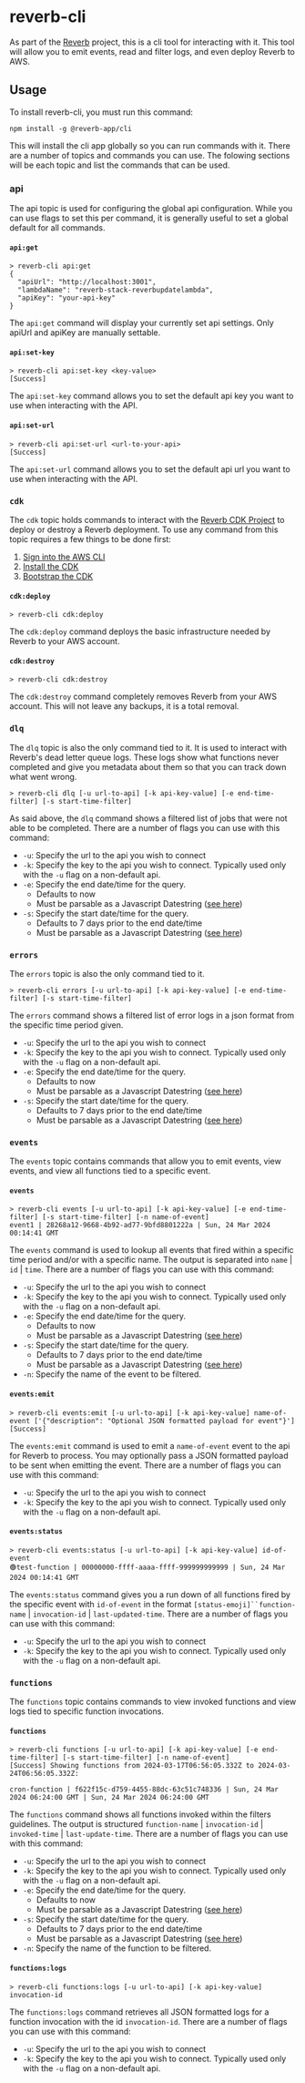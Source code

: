 # reverb-cli

As part of the [Reverb](https://github.com/reverb-app/reverb) project, this is a cli tool for interacting with it. This tool will allow you to emit events, read and filter logs, and even deploy Reverb to AWS.

## Usage

To install reverb-cli, you must run this command:

```
npm install -g @reverb-app/cli
```

This will install the cli app globally so you can run commands with it. There are a number of topics and commands you can use. The folowing sections will be each topic and list the commands that can be used.

### api

The api topic is used for configuring the global api configuration. While you can use flags to set this per command, it is generally useful to set a global default for all commands.

#### `api:get`

```
> reverb-cli api:get
{
  "apiUrl": "http://localhost:3001",
  "lambdaName": "reverb-stack-reverbupdatelambda",
  "apiKey": "your-api-key"
}

```

The `api:get` command will display your currently set api settings. Only apiUrl and apiKey are manually settable.

#### `api:set-key`

```
> reverb-cli api:set-key <key-value>
[Success]
```

The `api:set-key` command allows you to set the default api key you want to use when interacting with the API.

#### `api:set-url`

```
> reverb-cli api:set-url <url-to-your-api>
[Success]
```

The `api:set-url` command allows you to set the default api url you want to use when interacting with the API.

### `cdk`

The `cdk` topic holds commands to interact with the [Reverb CDK Project](https://github.com/reverb-app/reverb-infrastructure) to deploy or destroy a Reverb deployment. To use any command from this topic requires a few things to be done first:

1. [Sign into the AWS CLI](https://docs.aws.amazon.com/cdk/v2/guide/getting_started.html#getting_started_auth)
2. [Install the CDK](https://docs.aws.amazon.com/cdk/v2/guide/getting_started.html#getting_started_install)
3. [Bootstrap the CDK](https://docs.aws.amazon.com/cdk/v2/guide/getting_started.html#getting_started_bootstrap)

#### `cdk:deploy`

```
> reverb-cli cdk:deploy
```

The `cdk:deploy` command deploys the basic infrastructure needed by Reverb to your AWS account.

#### `cdk:destroy`

```
> reverb-cli cdk:destroy
```

The `cdk:destroy` command completely removes Reverb from your AWS account. This will not leave any backups, it is a total removal.

### `dlq`

The `dlq` topic is also the only command tied to it. It is used to interact with Reverb's dead letter queue logs. These logs show what functions never completed and give you metadata about them so that you can track down what went wrong.

```
> reverb-cli dlq [-u url-to-api] [-k api-key-value] [-e end-time-filter] [-s start-time-filter]
```

As said above, the `dlq` command shows a filtered list of jobs that were not able to be completed. There are a number of flags you can use with this command:

- `-u`: Specify the url to the api you wish to connect
- `-k`: Specify the key to the api you wish to connect. Typically used only with the `-u` flag on a non-default api.
- `-e`: Specify the end date/time for the query.
  - Defaults to now
  - Must be parsable as a Javascript Datestring ([see here](https://developer.mozilla.org/en-US/docs/Web/JavaScript/Reference/Global_Objects/Date#date_time_string_format))
- `-s`: Specify the start date/time for the query.
  - Defaults to 7 days prior to the end date/time
  - Must be parsable as a Javascript Datestring ([see here](https://developer.mozilla.org/en-US/docs/Web/JavaScript/Reference/Global_Objects/Date#date_time_string_format))

### `errors`

The `errors` topic is also the only command tied to it.

```
> reverb-cli errors [-u url-to-api] [-k api-key-value] [-e end-time-filter] [-s start-time-filter]
```

The `errors` command shows a filtered list of error logs in a json format from the specific time period given.

- `-u`: Specify the url to the api you wish to connect
- `-k`: Specify the key to the api you wish to connect. Typically used only with the `-u` flag on a non-default api.
- `-e`: Specify the end date/time for the query.
  - Defaults to now
  - Must be parsable as a Javascript Datestring ([see here](https://developer.mozilla.org/en-US/docs/Web/JavaScript/Reference/Global_Objects/Date#date_time_string_format))
- `-s`: Specify the start date/time for the query.
  - Defaults to 7 days prior to the end date/time
  - Must be parsable as a Javascript Datestring ([see here](https://developer.mozilla.org/en-US/docs/Web/JavaScript/Reference/Global_Objects/Date#date_time_string_format))

### `events`

The `events` topic contains commands that allow you to emit events, view events, and view all functions tied to a specific event.

#### `events`

```
> reverb-cli events [-u url-to-api] [-k api-key-value] [-e end-time-filter] [-s start-time-filter] [-n name-of-event]
event1 | 28268a12-9668-4b92-ad77-9bfd8801222a | Sun, 24 Mar 2024 00:14:41 GMT
```

The `events` command is used to lookup all events that fired within a specific time period and/or with a specific name. The output is separated into `name` | `id` | `time`. There are a number of flags you can use with this command:

- `-u`: Specify the url to the api you wish to connect
- `-k`: Specify the key to the api you wish to connect. Typically used only with the `-u` flag on a non-default api.
- `-e`: Specify the end date/time for the query.
  - Defaults to now
  - Must be parsable as a Javascript Datestring ([see here](https://developer.mozilla.org/en-US/docs/Web/JavaScript/Reference/Global_Objects/Date#date_time_string_format))
- `-s`: Specify the start date/time for the query.
  - Defaults to 7 days prior to the end date/time
  - Must be parsable as a Javascript Datestring ([see here](https://developer.mozilla.org/en-US/docs/Web/JavaScript/Reference/Global_Objects/Date#date_time_string_format))
- `-n`: Specify the name of the event to be filtered.

#### `events:emit`

```
> reverb-cli events:emit [-u url-to-api] [-k api-key-value] name-of-event ['{"description": "Optional JSON formatted payload for event"}']
[Success]
```

The `events:emit` command is used to emit a `name-of-event` event to the api for Reverb to process. You may optionally pass a JSON formatted payload to be sent when emitting the event. There are a number of flags you can use with this command:

- `-u`: Specify the url to the api you wish to connect
- `-k`: Specify the key to the api you wish to connect. Typically used only with the `-u` flag on a non-default api.

#### `events:status`

```
> reverb-cli events:status [-u url-to-api] [-k api-key-value] id-of-event
🟢test-function | 00000000-ffff-aaaa-ffff-999999999999 | Sun, 24 Mar 2024 00:14:41 GMT
```

The `events:status` command gives you a run down of all functions fired by the specific event with `id-of-event` in the format ` [status-emoji]``function-name ` | `invocation-id` | `last-updated-time`. There are a number of flags you can use with this command:

- `-u`: Specify the url to the api you wish to connect
- `-k`: Specify the key to the api you wish to connect. Typically used only with the `-u` flag on a non-default api.

### `functions`

The `functions` topic contains commands to view invoked functions and view logs tied to specific function invocations.

#### `functions`

```
> reverb-cli functions [-u url-to-api] [-k api-key-value] [-e end-time-filter] [-s start-time-filter] [-n name-of-event]
[Success] Showing functions from 2024-03-17T06:56:05.332Z to 2024-03-24T06:56:05.332Z:

cron-function | f622f15c-d759-4455-88dc-63c51c748336 | Sun, 24 Mar 2024 06:24:00 GMT | Sun, 24 Mar 2024 06:24:00 GMT
```

The `functions` command shows all functions invoked within the filters guidelines. The output is structured `function-name` | `invocation-id` | `invoked-time` | `last-update-time`. There are a number of flags you can use with this command:

- `-u`: Specify the url to the api you wish to connect
- `-k`: Specify the key to the api you wish to connect. Typically used only with the `-u` flag on a non-default api.
- `-e`: Specify the end date/time for the query.
  - Defaults to now
  - Must be parsable as a Javascript Datestring ([see here](https://developer.mozilla.org/en-US/docs/Web/JavaScript/Reference/Global_Objects/Date#date_time_string_format))
- `-s`: Specify the start date/time for the query.
  - Defaults to 7 days prior to the end date/time
  - Must be parsable as a Javascript Datestring ([see here](https://developer.mozilla.org/en-US/docs/Web/JavaScript/Reference/Global_Objects/Date#date_time_string_format))
- `-n`: Specify the name of the function to be filtered.

#### `functions:logs`

```
> reverb-cli functions:logs [-u url-to-api] [-k api-key-value] invocation-id
```

The `functions:logs` command retrieves all JSON formatted logs for a function invocation with the id `invocation-id`. There are a number of flags you can use with this command:

- `-u`: Specify the url to the api you wish to connect
- `-k`: Specify the key to the api you wish to connect. Typically used only with the `-u` flag on a non-default api.
